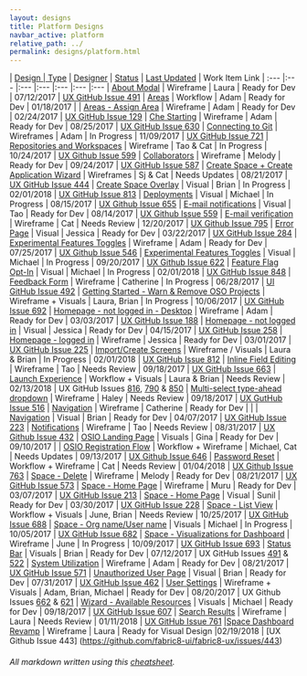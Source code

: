 ```yaml
---
layout: designs
title: Platform Designs
navbar_active: platform
relative_path: ../
permalink: designs/platform.html
---
```


| <a href="javascript:SortTable(0);" id="designTableTitle" class="sort">Design | <a href="javascript:SortTable(1);" id="designTableType" class="sort">Type</a> | <a href="javascript:SortTable(2);" id="designTableDesigner" class="sort">Designer</a> | <a href="javascript:SortTable(3);" id="designTableStatus" class="sort">Status<a/> | <a href="javascript:SortTable(4, 'D', 'mdy');" id="designTableUpdate" class="sort">Last Updated</a> | <span id="designTableWILinks">Work Item Link</span>
| :---                                              |:---                   |:---           |:---               |:---               |:---                                                                                                      |:---
| [About Modal](https://redhat.invisionapp.com/share/7FCK1LF94#/243401049_V3_About_Modal_Update)                         | Wireframe             | Laura                  | Ready for Dev            | 07/12/2017        | [UX GitHub Issue 491](https://github.com/fabric8-ui/fabric8-ux/issues/491)
| [Areas](https://redhat.invisionapp.com/share/67A35QD4B)                                                                | Workflow              | Adam                   | Ready for Dev           | 01/18/2017        |
| [Areas - Assign Area](https://redhat.invisionapp.com/share/XCA839ET9)                                                  | Wireframe             | Adam                   | Ready for Dev           | 02/24/2017        | [UX GitHub Issue 129](https://github.com/fabric8-ui/fabric8-ux/issues/129)
| [Che Starting](https://github.com/fabric8-ui/fabric8-ux/issues/630)                                                    | Wireframe             | Adam                   | Ready for Dev           | 08/25/2017        | [UX GitHub Issue 630](https://github.com/fabric8-ui/fabric8-ux/issues/630)
| [Connecting to Git](https://redhat.invisionapp.com/share/A8EC5AXWH)                                                    | Wireframes            | Adam                   | In Progress             | 11/09/2017        | [UX GitHub Issue 721](https://github.com/fabric8-ui/fabric8-ux/issues/721)
| [Repositories and Workspaces](https://redhat.invisionapp.com/share/U2D95C1EC)                                          | Wireframe             | Tao & Cat              | In Progress             | 10/24/2017        | [UX Github Issue 599](https://github.com/fabric8-ui/fabric8-ux/issues/599)
| [Collaborators](https://redhat.invisionapp.com/share/GMDAF50Q7)                                                        | Wireframe             | Melody                 | Ready for Dev           | 09/24/2017        | [UX GitHub Issue 587](https://github.com/fabric8-ui/fabric8-ux/issues/587)
| [Create Space + Create Application Wizard](https://redhat.invisionapp.com/share/QNAOD7PF4)                             | Wireframes            | Sj & Cat               | Needs Updates           | 08/21/2017        | [UX GitHub Issue 444](https://github.com/fabric8-ui/fabric8-ux/issues/444)
| [Create Space Overlay](https://redhat.invisionapp.com/share/98FFKV2U4JP#/274546255_Create_Space_-Default-_-_Visuals)   | Visual                | Brian                  | In Progress             | 02/01/2018        | [UX GitHub Issue 813](https://github.com/fabric8-ui/fabric8-ux/issues/813)
| [Deployments](https://redhat.invisionapp.com/share/YSDL0KRKW)                                                          | Visual                | Michael                | In Progress             | 08/15/2017        | [UX Github Issue 655](https://github.com/fabric8-ui/fabric8-ux/issues/655)
| [E-mail notifications](https://redhat.invisionapp.com/share/XHD0O8A5B)                                                 | Visual                | Tao                    | Ready for Dev           | 08/14/2017        | [UX Github Issue 559](https://github.com/fabric8-ui/fabric8-ux/issues/559)
| [E-mail verification](https://redhat.invisionapp.com/share/U2F2YVAT5)                                                  | Wireframe             | Cat                    | Needs Review            | 12/20/2017        | [UX Github Issue 795](https://github.com/fabric8-ui/fabric8-ux/issues/795)
| [Error Page](https://redhat.invisionapp.com/share/BWASGWISX)                                                           | Visual                | Jessica                | Ready for Dev           | 03/22/2017        | [UX GitHub Issue 284](https://github.com/fabric8-ui/fabric8-ux/issues/284)
| [Experimental Features Toggles](https://redhat.invisionapp.com/share/EPCQN9YAC)                                        | Wireframe             | Adam                   | Ready for Dev           | 07/25/2017        | [UX Github Issue 546](https://github.com/fabric8-ui/fabric8-ux/issues/546)
| [Experimental Features Toggles](https://redhat.invisionapp.com/share/NFDKYHHWB)                                        | Visual                | Michael                | In Progress             | 09/20/2017        | [UX Github Issue 622](https://github.com/fabric8-ui/fabric8-ux/issues/622)
| [Feature Flag Opt-In]( )                                                                                               | Visual                | Michael                | In Progress             | 02/01/2018      | [UX GitHub Issue 848](https://github.com/fabric8-ui/fabric8-ux/issues/848)
| [Feedback Form](https://redhat.invisionapp.com/share/CFC91QFHU)                                                        | Wireframe             | Catherine              | In Progress             | 06/28/2017        | [UI GitHub Issue 492](https://github.com/fabric8-ui/fabric8-ui/issues/492)
| [Getting Started - Warn & Remove OSO Projects](https://redhat.invisionapp.com/share/4KDTO60SH)                         | Wireframe + Visuals   | Laura, Brian           | In Progress             | 10/06/2017        | [UX GitHub Issue 692](https://github.com/fabric8-ui/fabric8-ux/issues/692)
| [Homepage - not logged in - Desktop](https://redhat.invisionapp.com/share/3UAMWOEF4)                                   | Wireframe             | Adam                   | Ready for Dev           | 03/03/2017        | [UX GitHub Issue 188](https://github.com/fabric8-ui/fabric8-ux/issues/188)
| [Homepage - not logged in](https://redhat.invisionapp.com/share/8FB4YEY2W)                                             | Visual                | Jessica                | Ready for Dev           | 04/15/2017        | [UX GitHub Issue 258](https://github.com/fabric8-ui/fabric8-ux/issues/258)
| [Homepage - logged in](https://redhat.invisionapp.com/share/XZAOBAOPB)                                                 | Wireframe             | Jessica                | Ready for Dev           | 03/01/2017        | [UX GitHub Issue 225](https://github.com/fabric8-ui/fabric8-ux/issues/225)
| [Import/Create Screens](https://redhat.invisionapp.com/share/EGF2SMJQ3#/screens)                                       | Wireframe / Visuals   | Laura & Brian          | In Progress             | 02/01/2018      | [UX GitHub Issue 812](https://github.com/fabric8-ui/fabric8-ux/issues/812)
| [Inline Field Editing](https://docs.google.com/document/d/1VmPLt4fgL3sSBDBFdKYv38MbLK8Uh2H9hPT0Hsgh53k/edit#)          | Wireframe             | Tao                    | Needs Review            | 09/18/2017        | [UX GitHub Issue 663](https://github.com/fabric8-ui/fabric8-ux/issues/663)
| [Launch Experience](https://redhat.invisionapp.com/share/VGF1RF15J)                                                    | Workflow + Visuals    | Laura & Brian          | Needs Review            | 02/13/2018        | UX GitHub Issues [816](https://github.com/fabric8-ui/fabric8-ux/issues/816), [790](https://github.com/fabric8-ui/fabric8-ux/issues/790) & [850](https://github.com/fabric8-ui/fabric8-ux/issues/850)
| [Multi-select type-ahead dropdown](https://redhat.invisionapp.com/share/MECYL572D)                                     | Wireframe             | Haley                  | Needs Review            | 09/18/2017        | [UX GutHub Issue 516](https://github.com/fabric8-ui/fabric8-ux/issues/516)
| [Navigation](https://redhat.invisionapp.com/share/QP8Z5FMVM)                                                           | Wireframe             | Catherine              | Ready for Dev           |                            |
| [Navigation](https://redhat.invisionapp.com/share/N7B8IRLUK)                                                           | Visual                | Brian                  | Ready for Dev           | 04/07/2017        | [UX GitHub Issue 223](https://github.com/fabric8-ui/fabric8-ux/issues/223)
| [Notifications](https://redhat.invisionapp.com/share/QVDA5TLE4)                                                        | Wireframe             | Tao                    | Needs Review            | 08/31/2017        | [UX Github Issue 432](https://github.com/fabric8-ui/fabric8-ux/issues/432)
| [OSIO Landing Page](https://redhat.invisionapp.com/share/GPDDE0OUS)                                                    | Visuals               | Gina                   | Ready for Dev           | 09/10/2017           |
| [OSIO Registration Flow](https://redhat.invisionapp.com/share/C9DGY7QPQ)                                               | Workflow + Wireframe  | Michael, Cat           | Needs Updates           | 09/13/2017        | [UX Github Issue 646](https://github.com/fabric8-ui/fabric8-ux/issues/646)
| [Password Reset](https://redhat.invisionapp.com/share/3KF6YHUYQ)                                                       | Workflow + Wireframe  | Cat                    | Needs Review            | 01/04/2018        | [UX Github Issue 763](https://github.com/fabric8-ui/fabric8-ux/issues/763)
| [Space - Delete](https://redhat.invisionapp.com/share/2BD1C1GQY)                                                       | Wireframe             | Melody                 | Ready for Dev           | 08/21/2017        | [UX GitHub Issue 573](https://github.com/fabric8-ui/fabric8-ux/issues/573)
| [Space - Home Page](https://redhat.invisionapp.com/share/4WB1WXGK9)                                                    | Wireframe             | Muru                   | Ready for Dev           | 03/07/2017        | [UX GitHub Issue 213](https://github.com/fabric8-ui/fabric8-ux/issues/213)
| [Space - Home Page](https://redhat.invisionapp.com/share/TNAXIS9UW)                                                    | Visual                | Sunil                  | Ready for Dev           | 03/30/2017        | [UX GitHub Issue 228](https://github.com/fabric8-ui/fabric8-ux/issues/228)
| [Space - List View](https://redhat.invisionapp.com/share/DQDSL22JA)                                                    | Workflow + Visuals    | June, Brian            | Needs Review            | 10/25/2017        | [UX GitHub Issue 688](https://github.com/fabric8-ui/fabric8-ux/issues/688)
| [Space - Org name/User name](https://redhat.invisionapp.com/share/ZBDRCMI89)                                           | Visuals               | Michael                | In Progress             | 10/05/2017        | [UX GitHub Issue 682](https://github.com/fabric8-ui/fabric8-ux/issues/682)
| [Space - Visualizations for Dashboard](https://redhat.invisionapp.com/share/PDDZ4UFB9)                                 | Wireframe             | June                   | In Progress             | 10/09/2017        | [UX GitHub Issue 693](https://github.com/fabric8-ui/fabric8-ux/issues/693)
| [Status Bar](https://redhat.invisionapp.com/share/ZFEP5QKXA)                                                           | Visuals               | Brian                  | Ready for Dev           | 07/12/2017        | UX GitHub Issues [491](https://github.com/fabric8-ui/fabric8-ux/issues/491) & [522](https://github.com/fabric8-ui/fabric8-ux/issues/522)
| [System Utilization](https://redhat.invisionapp.com/share/AQD3WV1ZR)                                                   | Wireframe             | Adam                   | Ready for Dev           | 08/21/2017        | [UX GitHub Issue 571](https://github.com/fabric8-ui/fabric8-ux/issues/571)
| [Unauthorized User Page](https://redhat.invisionapp.com/share/S6CPDL95E)                                               | Visual                | Brian                  | Ready for Dev           | 07/31/2017        | [UX GitHub Issue 462](https://github.com/fabric8-ui/fabric8-ux/issues/462)
| [User Settings](https://redhat.invisionapp.com/share/GHCW0C3P4)                                                        | Wireframe + Visuals   | Adam, Brian, Michael   | Ready for Dev           | 08/20/2017        | UX Github Issues [662](https://github.com/fabric8-ui/fabric8-ux/issues/662) & [621](https://github.com/fabric8-ui/fabric8-ux/issues/621)
| [Wizard - Available Resources](https://redhat.invisionapp.com/share/PMDCE3G94)                                         | Visuals               | Michael                | Ready for Dev           | 09/18/2017        | [UX GitHub Issue 607](https://github.com/fabric8-ui/fabric8-ux/issues/607)
| [Search Results](https://redhat.invisionapp.com/share/WQFA7QEUS)                                                       | Wireframe             | Laura                  | Needs Review            | 01/11/2018        | [UX GitHub Issue 761](https://github.com/fabric8-ui/fabric8-ux/issues/761)
|[Space Dashboard Revamp](https://redhat.invisionapp.com/share/DQFLCG4G9YK)                                              | 
Wireframe             | Laura                  | Ready for Visual Design  |02/19/2018        |  [UX Github Issue 443]
(https://github.com/fabric8-ui/fabric8-ux/issues/443)

###### All markdown written using this [cheatsheet](https://github.com/adam-p/markdown-here/wiki/Markdown-Cheatsheet).

